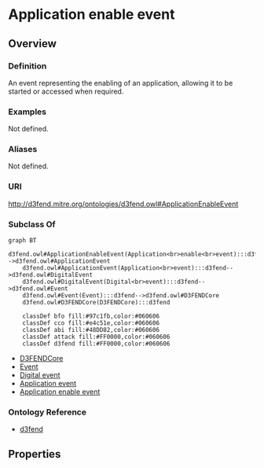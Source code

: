# Application enable event

## Overview

### Definition
An event representing the enabling of an application, allowing it to be started or accessed when required.

### Examples
Not defined.

### Aliases
Not defined.

### URI
http://d3fend.mitre.org/ontologies/d3fend.owl#ApplicationEnableEvent

### Subclass Of
```mermaid
graph BT
    d3fend.owl#ApplicationEnableEvent(Application<br>enable<br>event):::d3fend-->d3fend.owl#ApplicationEvent
    d3fend.owl#ApplicationEvent(Application<br>event):::d3fend-->d3fend.owl#DigitalEvent
    d3fend.owl#DigitalEvent(Digital<br>event):::d3fend-->d3fend.owl#Event
    d3fend.owl#Event(Event):::d3fend-->d3fend.owl#D3FENDCore
    d3fend.owl#D3FENDCore(D3FENDCore):::d3fend
    
    classDef bfo fill:#97c1fb,color:#060606
    classDef cco fill:#e4c51e,color:#060606
    classDef abi fill:#48DD82,color:#060606
    classDef attack fill:#FF0000,color:#060606
    classDef d3fend fill:#FF0000,color:#060606
```

- [D3FENDCore](/docs/ontology/reference/model/D3FENDCore/D3FENDCore.md)
- [Event](/docs/ontology/reference/model/D3FENDCore/Event/Event.md)
- [Digital event](/docs/ontology/reference/model/D3FENDCore/Event/Digital%20event/Digital%20event.md)
- [Application event](/docs/ontology/reference/model/D3FENDCore/Event/Digital%20event/Application%20event/Application%20event.md)
- [Application enable event](/docs/ontology/reference/model/D3FENDCore/Event/Digital%20event/Application%20event/Application%20enable%20event/Application%20enable%20event.md)


### Ontology Reference
- [d3fend](http://d3fend.mitre.org/ontologies/d3fend.owl#)

## Properties
